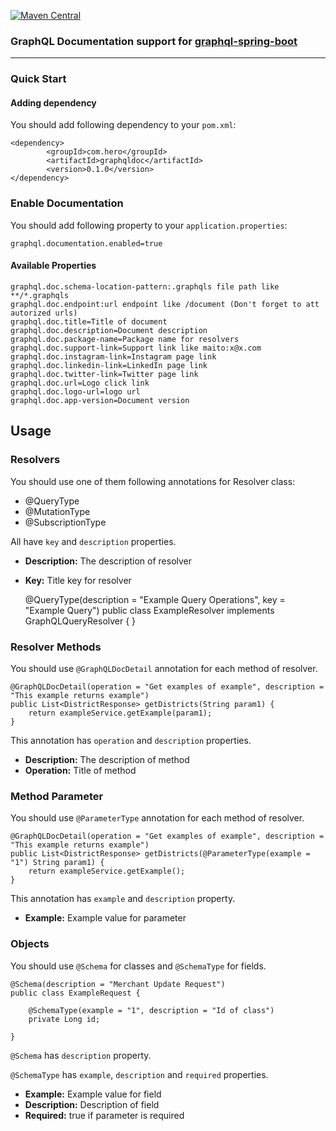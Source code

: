 [![Maven Central](https://maven-badges.herokuapp.com/maven-central/com.tamirguru/graphqldoc/badge.svg)](https://maven-badges.herokuapp.com/maven-central/com.tamirguru/graphqldoc)

### GraphQL Documentation support for [graphql-spring-boot](https://github.com/graphql-java-kickstart/graphql-spring-boot)

---

### Quick Start

#### Adding dependency

You should add following dependency to your `pom.xml`:

    <dependency>
            <groupId>com.hero</groupId>
            <artifactId>graphqldoc</artifactId>
            <version>0.1.0</version>
    </dependency>

### Enable Documentation

You should add following property to your `application.properties`:

    graphql.documentation.enabled=true

#### Available Properties

    graphql.doc.schema-location-pattern:.graphqls file path like **/*.graphqls
    graphql.doc.endpoint:url endpoint like /document (Don't forget to att autorized urls)
    graphql.doc.title=Title of document
    graphql.doc.description=Document description
    graphql.doc.package-name=Package name for resolvers
    graphql.doc.support-link=Support link like maito:x@x.com
    graphql.doc.instagram-link=Instagram page link
    graphql.doc.linkedin-link=LinkedIn page link
    graphql.doc.twitter-link=Twitter page link
    graphql.doc.url=Logo click link 
    graphql.doc.logo-url=logo url
    graphql.doc.app-version=Document version

## Usage

### Resolvers

You should use one of them following annotations for Resolver class:

- @QueryType
- @MutationType
- @SubscriptionType

All have `key` and `description` properties.

- **Description:** The description of resolver
- **Key:** Title key for resolver

  @QueryType(description = "Example Query Operations", key = "Example Query")
  public class ExampleResolver implements GraphQLQueryResolver { }

### Resolver Methods

You should use `@GraphQLDocDetail` annotation for each method of resolver.

    @GraphQLDocDetail(operation = "Get examples of example", description = "This example returns example")
    public List<DistrictResponse> getDistricts(String param1) {
        return exampleService.getExample(param1);
    }

This annotation has `operation` and `description` properties.

- **Description:** The description of method
- **Operation:** Title of method

### Method Parameter

You should use `@ParameterType` annotation for each method of resolver.

    @GraphQLDocDetail(operation = "Get examples of example", description = "This example returns example")
    public List<DistrictResponse> getDistricts(@ParameterType(example = "1") String param1) {
        return exampleService.getExample();
    }

This annotation has `example` and `description` property.

- **Example:** Example value for parameter

### Objects

You should use `@Schema` for classes and  `@SchemaType` for fields.

    @Schema(description = "Merchant Update Request")
    public class ExampleRequest {

        @SchemaType(example = "1", description = "Id of class")
        private Long id;
    
    }

`@Schema` has `description` property.

`@SchemaType` has `example`, `description` and `required` properties.

- **Example:** Example value for field
- **Description:** Description of field
- **Required:** true if parameter is required

